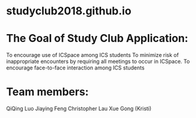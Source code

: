 # studyclub2018.github.io


# The Goal of Study Club Application:

To encourage use of ICSpace among ICS students
To minimize risk of inappropriate encounters by requiring all meetings to occur in ICSpace.
To encourage face-to-face interaction among ICS students

# Team members:

QiQing Luo
Jiaying Feng
Christopher Lau
Xue Gong (Kristi)
